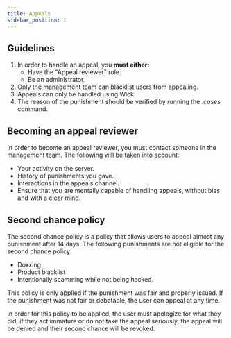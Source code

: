 ```yaml
---
title: Appeals
sidebar_position: 1
---
```


## Guidelines

1. In order to handle an appeal, you __must either:__
    - Have the "Appeal reviewer" role.
    - Be an administrator.
2. Only the management team can blacklist users from appealing.
3. Appeals can only be handled using Wick
4. The reason of the punishment should be verified by running the *.cases* command.

## Becoming an appeal reviewer
In order to become an appeal reviewer, you must contact someone in the management team. The following will be taken into account:
- Your activity on the server.
- History of punishments you gave.
- Interactions in the appeals channel.
- Ensure that you are mentally capable of handling appeals, without bias and with a clear mind.

## Second chance policy
The second chance policy is a policy that allows users to appeal almost any punishment after 14 days. The following punishments are not eligible for the second chance policy:
- Doxxing
- Product blacklist
- Intentionally scamming while not being hacked.

This policy is only applied if the punishment was fair and properly issued. If the punishment was not fair or debatable, the user can appeal at any time.

In order for this policy to be applied, the user must apologize for what they did, if they act immature or do not take the appeal seriously, the appeal will be denied and their second chance will be revoked.

